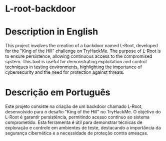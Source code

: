# L-root-backdoor
# Description in English
This project involves the creation of a backdoor named L-Root, developed for the "King of the Hill" challenge on TryHackMe. The purpose of L-Root is to ensure persistence, allowing continuous access to the compromised system. This tool is useful for demonstrating exploitation and control techniques in testing environments, highlighting the importance of cybersecurity and the need for protection against threats.
# Descrição em Português
Este projeto consiste na criação de um backdoor chamado L-Root, desenvolvido para o desafio "King of the Hill" no TryHackMe. O objetivo do L-Root é garantir persistência, permitindo acesso contínuo ao sistema comprometido. Esta ferramenta é útil para demonstrar técnicas de exploração e controle em ambientes de teste, destacando a importância da segurança cibernética e a necessidade de proteção contra ameaças.

